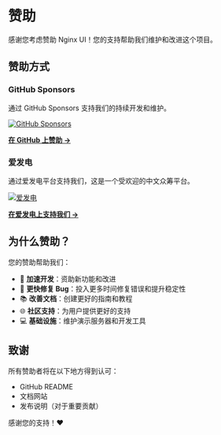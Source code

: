 # 赞助

感谢您考虑赞助 Nginx UI！您的支持帮助我们维护和改进这个项目。

## 赞助方式

### GitHub Sponsors
通过 GitHub Sponsors 支持我们的持续开发和维护。

[![GitHub Sponsors](https://img.shields.io/badge/GitHub-Sponsors-ea4aaa?style=for-the-badge&logo=github-sponsors&logoColor=white)](https://github.com/sponsors/nginxui)

[**在 GitHub 上赞助 →**](https://github.com/sponsors/nginxui)

### 爱发电
通过爱发电平台支持我们，这是一个受欢迎的中文众筹平台。

[![爱发电](https://img.shields.io/badge/爱发电-Support-946ce6?style=for-the-badge&logo=data:image/svg+xml;base64,PHN2ZyB3aWR0aD0iMjQiIGhlaWdodD0iMjQiIHZpZXdCb3g9IjAgMCAyNCAyNCIgZmlsbD0ibm9uZSIgeG1sbnM9Imh0dHA6Ly93d3cudzMub3JnLzIwMDAvc3ZnIj4KPHBhdGggZD0iTTEyIDJMMTMuMDkgOC4yNkwyMCA5TDEzLjA5IDE1Ljc0TDEyIDIyTDEwLjkxIDE1Ljc0TDQgOUwxMC45MSA4LjI2TDEyIDJaIiBmaWxsPSJ3aGl0ZSIvPgo8L3N2Zz4K)](https://afdian.com/a/nginxui)

[**在爱发电上支持我们 →**](https://afdian.com/a/nginxui)

## 为什么赞助？

您的赞助帮助我们：
- 🚀 **加速开发**：资助新功能和改进
- 🐛 **更快修复 Bug**：投入更多时间修复错误和提升稳定性
- 📚 **改善文档**：创建更好的指南和教程
- 🌐 **社区支持**：为用户提供更好的支持
- 💻 **基础设施**：维护演示服务器和开发工具

## 致谢

所有赞助者将在以下地方得到认可：
- GitHub README
- 文档网站
- 发布说明（对于重要贡献）

感谢您的支持！❤️ 